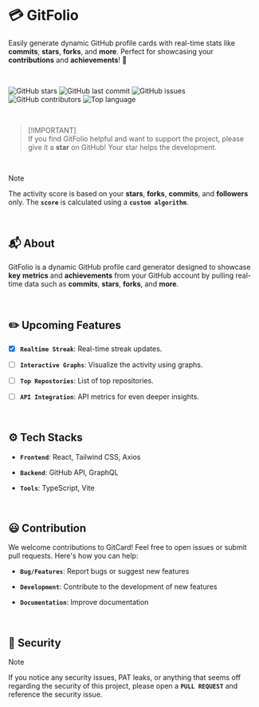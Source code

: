 
# 💳 GitFolio  
Easily generate dynamic GitHub profile cards with real-time stats like **commits**, **stars**, **forks**, and **more**. Perfect for showcasing your **contributions** and **achievements**! 🚀

<br>

![GitHub stars](https://img.shields.io/github/stars/divyanshudhruv/gitfolio?style=for-the-badge)
![GitHub last commit](https://img.shields.io/github/last-commit/divyanshudhruv/gitfolio.svg?style=for-the-badge)
![GitHub issues](https://img.shields.io/github/issues/divyanshudhruv/gitfolio.svg?style=for-the-badge)
![GitHub contributors](https://img.shields.io/github/contributors/divyanshudhruv/gitfolio.svg?style=for-the-badge)
![Top language](https://img.shields.io/github/languages/top/divyanshudhruv/gitfolio.svg?style=for-the-badge)

<br>

> [!IMPORTANT]\
> If you find GitFolio helpful and want to support the project, please give it a **star** on GitHub! Your star helps the development.

<br>

> [!NOTE]
> The activity score is based on your **stars**, **forks**, **commits**, and **followers** only. The **`score`** is calculated using a **`custom algorithm`**.

<br>

## 📬  About

GitFolio is a dynamic GitHub profile card generator designed to showcase **key** **metrics** and **achievements** from your GitHub account by pulling real-time data such as **commits**, **stars**, **forks**, and **more**.

<br>

## ✏️ Upcoming Features

- [x]  **`Realtime Streak`**: Real-time streak updates.
  
- [ ] **`Interactive Graphs`**: Visualize the activity using graphs.

- [ ] **`Top Repostories`**: List of top repositories.

- [ ] **`API Integration`**: API metrics for even deeper insights.

<br>

## ⚙️ Tech Stacks

- **`Frontend`**: React, Tailwind CSS, Axios

- **`Backend`**: GitHub API, GraphQL

- **`Tools`**: TypeScript, Vite

<br>

## 😃 Contribution
We welcome contributions to GitCard! Feel free to open issues or submit pull requests. Here's how you can help:

- **`Bug/Features`**: Report bugs or suggest new features

- **`Development`**: Contribute to the development of new features

- **`Documentation`**: Improve documentation

<br>


## 🔐 Security

> [!NOTE]
> If you notice any security issues, PAT leaks, or anything that seems off regarding the security of this project, please open a **`PULL REQUEST`** and reference the security issue. 

